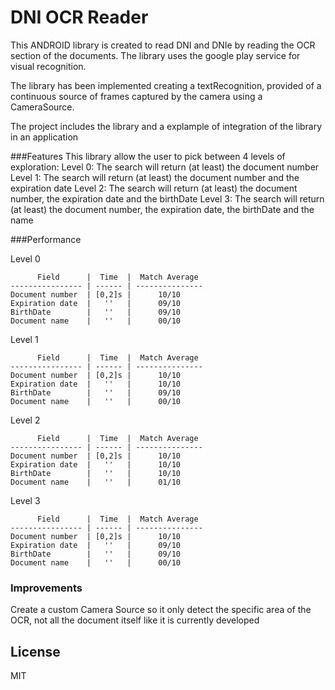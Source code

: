 # DNI OCR Reader

This ANDROID library is created to read DNI and DNIe by reading the OCR section of the documents.
The library uses the google play service for visual recognition.

The library has been implemented creating a textRecognition, provided of a continuous source of frames captured by the camera using a CameraSource.

The project includes the library and a explample of integration of the library in an application

###Features
This library allow the user to pick between 4 levels of exploration:
    Level 0: The search will return (at least) the document number
    Level 1: The search will return (at least) the document number and the expiration date
    Level 2: The search will return (at least) the document number, the expiration date and the birthDate
    Level 3: The search will return (at least) the document number, the expiration date, the birthDate and the name

###Performance

Level 0

          Field      |  Time  |  Match Average
    ---------------- | ------ | ---------------
    Document number  | [0,2]s |      10/10
    Expiration date  |   ''   |      09/10
    BirthDate        |   ''   |      09/10
    Document name    |   ''   |      00/10

Level 1

          Field      |  Time  |  Match Average
    ---------------- | ------ | ---------------
    Document number  | [0,2]s |      10/10
    Expiration date  |   ''   |      10/10
    BirthDate        |   ''   |      09/10
    Document name    |   ''   |      00/10


Level 2

          Field      |  Time  |  Match Average
    ---------------- | ------ | ---------------
    Document number  | [0,2]s |      10/10
    Expiration date  |   ''   |      10/10
    BirthDate        |   ''   |      10/10
    Document name    |   ''   |      01/10


Level 3

          Field      |  Time  |  Match Average
    ---------------- | ------ | ---------------
    Document number  | [0,2]s |      10/10
    Expiration date  |   ''   |      09/10
    BirthDate        |   ''   |      09/10
    Document name    |   ''   |      00/10

### Improvements

Create a custom Camera Source so it only detect the specific area of the OCR, not all the document itself like it is currently developed

License
----
MIT